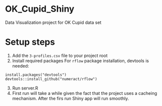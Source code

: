 # OK_Cupid_Shiny
Data Visualization project for OK Cupid data set

# Setup steps
1. Add the `3-profiles.csv` file to your project root
2. Install required packages
For `rflow` package installation, devtools is needed:
 ```
 install.packages("devtools")
devtools::install_github("numeract/rflow")
```
3. Run server.R
4. First run will take a while given the fact that the project uses a cacheing mechanism. 
After the firs run Shiny app will run smoothly.
